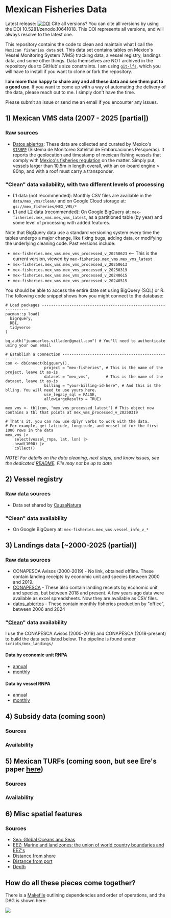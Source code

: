 # Mexican Fisheries Data

Latest release: [![DOI](https://zenodo.org/badge/DOI/10.5281/zenodo.15733839.svg)](https://doi.org/10.5281/zenodo.15733839)
Cite all versions? You can cite all versions by using the DOI 10.5281/zenodo.10641018. This DOI represents all versions, and will always resolve to the latest one.

This repository contains the code to clean and maintain what I call the `Mexican fisheries data` set. This data set contains tables on Mexico's Vessel Monitoring System (VMS) tracking data, a vessel registry, landings data, and some other things. Data themselves are NOT archived in the repository due to GitHub's size constraints. I am using [`git-lfs`](https://git-lfs.com/), which you will have to install if you want to clone or fork the repository.

**I am more than happy to share any and all these data and see them put to a good use**. If you want to come up with a way of automating the delivery of the data, please reach out to me. I simply don't have the time.

Please submit an issue or send me an email if you encounter any issues. 

## 1) Mexican VMS data (2007 - 2025 [partial])

### Raw sources

- [Datos abiertos](https://datos.gob.mx/busca/dataset/localizacion-y-monitoreo-satelital-de-embarcaciones-pesqueras): These data are collected and curated by Mexico's [`SISMEP`](https://www.gob.mx/conapesca/acciones-y-programas/sistema-de-monitoreo-satelital-de-embarcaciones-pesqueras) (Sistema de Monitoreo Satelital de Embarcaciones Pesqueras). It reports the geolocation and timestamp of mexican fishing vessels that comply with [Mexico's fisheries regulation](https://www.dof.gob.mx/nota_detalle.php?codigo=5399371&fecha=03/07/2015#gsc.tab=0) on the matter. Simply put, vessels larger than 10.5m in length overall, with an on-board engine > 80hp, and with a roof must carry a transponder.

### "Clean" data vailability, with two different levels of processing

- L1 data (not recommended): Monthly CSV files are available in the `data/mex_vms/clean/` and on Google Cloud storage at: `gs://mex_fisheries/MEX_VMS/*`
- L1 and L2 data (recommended): On Google BigQuery at: `mex-fisheries.mex_vms.mex_vms_latest`, as a partitioned table (by year) and some level of processing with added features.

Note that BigQuery data use a standard versioning system every time the tables undergo a major change, like fixing bugs, adding data, or modifying the underlying cleaning code. Past versions include:

- `mex-fisheries.mex_vms.mex_vms_processed_v_20250623` <-- This is the current version, viewed by `mex-fisheries.mex_vms.mex_vms_latest`
- `mex-fisheries.mex_vms.mex_vms_processed_v_20250613`
- `mex-fisheries.mex_vms.mex_vms_processed_v_20250319`
- `mex-fisheries.mex_vms.mex_vms_processed_v_20240615`
- `mex-fisheries.mex_vms.mex_vms_processed_v_20240515`

You should be able to access the entire date set using BigQuery (SQL) or R. The following code snippet shows how you might connect to the database:

```
# Load packages ----------------------------------------------------------------
pacman::p_load(
  bigrquery,
  DBI,
  tidyverse
)

bq_auth("juancarlos.villader@gmail.com") # You'll need to authenticate using your own email

# Establish a connection -------------------------------------------------------
con <- dbConnect(bigquery(),
                 project = "mex-fisheries", # This is the name of the project, leave it as-is
                 dataset = "mex_vms",       # This is the name of the dataset, leave it as-is
                 billing = "your-billing-id-here", # And this is the blling. You will need to use yours here.
                 use_legacy_sql = FALSE, 
                 allowLargeResults = TRUE)
  
mex_vms <- tbl(con, "mex_vms_processed_latest") # This object now contains a tbl that points at mex_vms_processed_v_20250319

# That's it, you can now use dplyr verbs to work with the data.
# For example, get latitude, longitude, and vessel id for the first 1000 rows in the data
mex_vms |> 
    select(vessel_rnpa, lat, lon) |> 
    head(1000) |> 
    collect()
```

_NOTE: For details on the data cleaning, next steps, and know issues, see the dedicated [README](/scripts/mex_vms). File may not be up to date_

## 2) Vessel registry

### Raw data sources

- Data set shared by [CausaNatura](www.causanatura.org)

### "Clean" data availability

- On Google BigQuery at: `mex-fisheries.mex_vms.vessel_info_v_*`

## 3) Landings data [~2000-2025 (partial)]

### Raw data sources

- CONAPESCA Avisos (2000-2019) - No link, obtained offline. These contain landing receipts by economic unit and species between 2000 and 2019.
- [CONAPESCA](https://conapesca.gob.mx/wb/cona/avisos_arribo_cosecha_produccion) - These also contain landing receipts by economic unit and species, but between 2018 and present. A few years ago data were available as excel spreadsheets. Now they are available as CSV files.
- [datos_abiertos](https://datos.gob.mx/busca/dataset/produccion-pesquera) - These contain monthly fisheries production by "office", between 2006 and 2024

### "[Clean](data/mex_landings/clean)" data availability

I use the CONAPESCA Avisos (2000-2019) and CONAPESCA (2018-present) to build the data sets listed below. The pipeline is found under `scripts/mex_landings/`

#### Data by economic unit RNPA
- [annual](data/mex_landings/clean/mex_annual_landings_by_eu.rds)
- [monthly](data/mex_landings/clean/mex_monthly_landings_by_eu.rds)

#### Data by vessel RNPA
- [annual](data/mex_landings/clean/mex_annual_landings_by_vessel.rds)
- [monthly](data/mex_landings/clean/mex_monthly_landings_by_vessel.rds)

## 4) Subsidy data (coming soon)

### Sources

### Availability

## 5) Mexican TURFs (coming soon, but see Ere's paper [here](https://journals.plos.org/plosone/article?id=10.1371/journal.pone.0286739))

### Sources

### Availability

## 6) Misc spatial features

### Sources

- [Sea: Global Oceans and Seas](https://www.marineregions.org/sources.php)
- [EEZ: Marine and land zones: the union of world country boundaries and EEZ's](https://www.marineregions.org/sources.php)
- [Distance from shore](https://gmed.auckland.ac.nz/download.html)
- [Distance from port](https://gmed.auckland.ac.nz/download.html)
- [Depth](https://gmed.auckland.ac.nz/download.html)

## How do all these pieces come together?

There is a [Makefile](Makefile) outlining dependencies and order of operations, and the DAG is shown here:

![](workflow.png)
